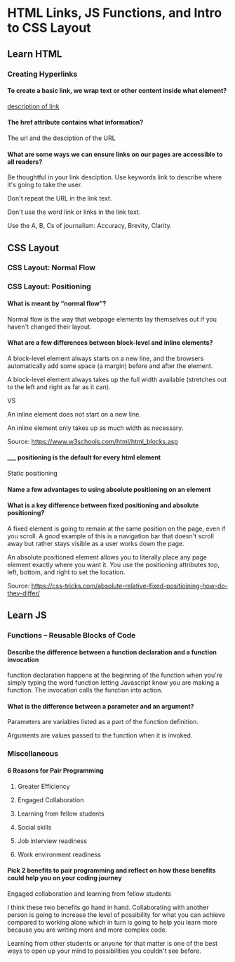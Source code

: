 # HTML Links, JS Functions, and Intro to CSS Layout

## Learn HTML

### Creating Hyperlinks

#### To create a basic link, we wrap text or other content inside what element?

<a href="URL">description of link</a>

#### The href attribute contains what information?

The url and the desciption of the URL

#### What are some ways we can ensure links on our pages are accessible to all readers?

Be thoughtful in your link desciption. Use keywords link to describe where it's going to take the user.

Don't repeat the URL in the link text.

Don't use the word link or links in the link text.

Use the A, B, Cs of journalism: Accuracy, Brevity, Clarity.

## CSS Layout

### CSS Layout: Normal Flow

### CSS Layout: Positioning

#### What is meant by “normal flow”?

Normal flow is the way that webpage elements lay themselves out if you haven't changed their layout.

#### What are a few differences between block-level and inline elements?

A block-level element always starts on a new line, and the browsers automatically add some space (a margin) before and after the element.

A block-level element always takes up the full width available (stretches out to the left and right as far as it can).

VS

An inline element does not start on a new line.

An inline element only takes up as much width as necessary.

Source: <https://www.w3schools.com/html/html_blocks.asp>

#### ___ positioning is the default for every html element

Static positioning

#### Name a few advantages to using absolute positioning on an element

#### What is a key difference between fixed positioning and absolute positioning?

A fixed element is going to remain at the same position on the page, even if you scroll. A good example of this is a navigation bar that doesn't scroll away but rather stays visible as a user works down the page.

An absolute positioned element allows you to literally place any page element exactly where you want it. You use the positioning attributes top, left, bottom, and right to set the location.

Source: <https://css-tricks.com/absolute-relative-fixed-positioining-how-do-they-differ/>

## Learn JS

### Functions – Reusable Blocks of Code

#### Describe the difference between a function declaration and a function invocation

function declaration happens at the beginning of the function when you're simply typing the word function letting Javascript know you are making a function. The invocation calls the function into action.

#### What is the difference between a parameter and an argument?

Parameters are variables listed as a part of the function definition.

Arguments are values passed to the function when it is invoked.

### Miscellaneous

#### 6 Reasons for Pair Programming

1. Greater Efficiency

2. Engaged Collaboration

3. Learning from fellow students

4. Social skills

5. Job interview readiness

6. Work environment readiness

#### Pick 2 benefits to pair programming and reflect on how these benefits could help you on your coding journey

Engaged collaboration and learning from fellow students

I think these two benefits go hand in hand. Collaborating with another person is going to increase the level of possibility for what you can achieve compared to working alone which in turn is going to help you learn more because you are writing more and more complex code.

Learning from other students or anyone for that matter is one of the best ways to open up your mind to possibilities you couldn't see before.
